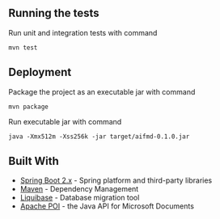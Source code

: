 ## Running the tests

Run unit and integration tests with command

```
mvn test
```

## Deployment

Package the project as an executable jar with command

```
mvn package
```

Run executable jar with command

```
java -Xmx512m -Xss256k -jar target/aifmd-0.1.0.jar
```

## Built With

* [Spring Boot 2.x](https://spring.io/projects/spring-boot) - Spring platform and third-party libraries
* [Maven](https://maven.apache.org/) - Dependency Management
* [Liquibase](http://www.liquibase.org/) - Database migration tool
* [Apache POI](https://poi.apache.org/) - the Java API for Microsoft Documents

